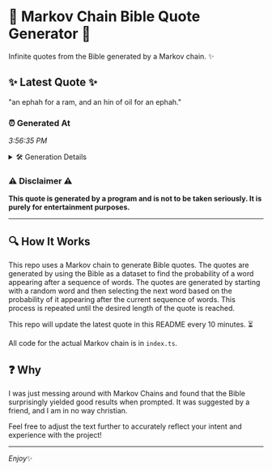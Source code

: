 # 📖 Markov Chain Bible Quote Generator 📖

Infinite quotes from the Bible generated by a Markov chain. ✨

## ✨ Latest Quote ✨
"an ephah for a ram, and an hin of oil for an ephah."

### ⏰ Generated At
*3:56:35 PM*

<details>
    <summary>🛠️ Generation Details</summary>
    <p>
        <strong>🌱 Seed:</strong> an<br>
        <strong>🔄 Iterations:</strong> 12<br>
        <strong>📜 Context History:</strong><br>[ an ]: ephah<br>[ an, ephah ]: for<br>[ an, ephah, for ]: a<br>[ an, ephah, for, a ]: ram,<br>[ an, ephah, for, a, ram, ]: and<br>[ an, ephah, for, a, ram,, and ]: an<br>[ ephah, for, a, ram,, and, an ]: hin<br>[ for, a, ram,, and, an, hin ]: of<br>[ a, ram,, and, an, hin, of ]: oil<br>[ ram,, and, an, hin, of, oil ]: for<br>[ and, an, hin, of, oil, for ]: an<br>[ an, hin, of, oil, for, an ]: ephah.<br>
    </p>
</details>

### ⚠️ Disclaimer ⚠️
**This quote is generated by a program and is not to be taken seriously. It is purely for entertainment purposes.**

---

## 🔍 How It Works

This repo uses a Markov chain to generate Bible quotes. The quotes are generated by using the Bible as a dataset to find the probability of a word appearing after a sequence of words. The quotes are generated by starting with a random word and then selecting the next word based on the probability of it appearing after the current sequence of words. This process is repeated until the desired length of the quote is reached.

This repo will update the latest quote in this README every 10 minutes. ⏳

All code for the actual Markov chain is in `index.ts`.

## ❓ Why

I was just messing around with Markov Chains and found that the Bible surprisingly yielded good results when prompted. 
It was suggested by a friend, and I am in no way christian.

Feel free to adjust the text further to accurately reflect your intent and experience with the project!

---

*Enjoy*✨
